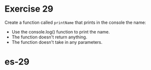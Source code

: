 # Exercise 29

Create a function called `printName` that prints in the console the name:

* Use the console.log() function to print the name.
* The function doesn't return anything.
* The function doesn't take in any parameters.
# es-29
